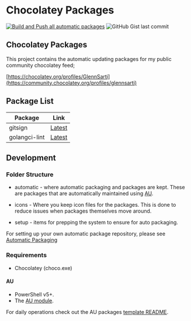 # Chocolatey Packages
[![Build and Push all automatic packages](https://github.com/glennsarti/ChocolateyPackages/actions/workflows/build_and_push.yaml/badge.svg?branch=main)](https://github.com/glennsarti/ChocolateyPackages/actions/workflows/build_and_push.yaml)
![GitHub Gist last commit](https://img.shields.io/github/gist/last-commit/bd4f850684e8b9b26e9d64a87415d0ac?label=Update%20report&logo=github)

## Chocolatey Packages

This project contains the automatic updating packages for my public community chocolatey feed;

[https://chocolatey.org/profiles/GlennSarti](https://community.chocolatey.org/profiles/glennsarti)

## Package List

| Package | Link |
| ------- | ---- |
| gitsign | [Latest](https://community.chocolatey.org/packages/gitsign) |
| golangci-lint | [Latest](https://community.chocolatey.org/packages/golangci-lint) |

## Development

### Folder Structure

* automatic - where automatic packaging and packages are kept. These are packages that are automatically maintained using [AU](https://chocolatey.org/packages/au).

* icons - Where you keep icon files for the packages. This is done to reduce issues when packages themselves move around.

* setup - items for prepping the system to ensure for auto packaging.

For setting up your own automatic package repository, please see [Automatic Packaging](https://chocolatey.org/docs/automatic-packages)

### Requirements

* Chocolatey (choco.exe)

#### AU

* PowerShell v5+.
* The [AU module](https://chocolatey.org/packages/au).

For daily operations check out the AU packages [template README](https://github.com/majkinetor/au-packages-template/blob/master/README.md).
